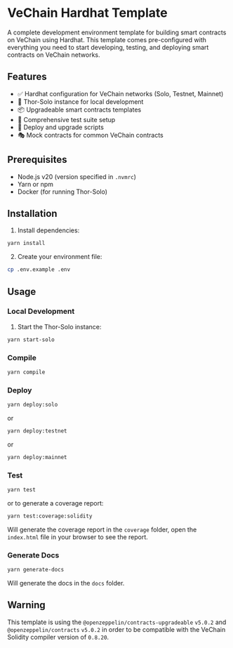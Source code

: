 # VeChain Hardhat Template

A complete development environment template for building smart contracts on VeChain using Hardhat. This template comes pre-configured with everything you need to start developing, testing, and deploying smart contracts on VeChain networks.

## Features

- ✅ Hardhat configuration for VeChain networks (Solo, Testnet, Mainnet)
- 🐳 Thor-Solo instance for local development
- 📦 Upgradeable smart contracts templates
- 🧪 Comprehensive test suite setup
- 🔧 Deploy and upgrade scripts
- 🎭 Mock contracts for common VeChain contracts

## Prerequisites

- Node.js v20 (version specified in `.nvmrc`)
- Yarn or npm
- Docker (for running Thor-Solo)

## Installation

1. Install dependencies:

```bash
yarn install
```

2.  Create your environment file:

```bash
cp .env.example .env
```

## Usage

### Local Development

1. Start the Thor-Solo instance:

```bash
yarn start-solo
```

### Compile

```bash
yarn compile
```

### Deploy

```bash
yarn deploy:solo
```

or

```bash
yarn deploy:testnet
```

or

```bash
yarn deploy:mainnet
```

### Test

```bash
yarn test
```

or to generate a coverage report:

```bash
yarn test:coverage:solidity
```

Will generate the coverage report in the `coverage` folder, open the `index.html` file in your browser to see the report.

### Generate Docs

```bash
yarn generate-docs
```

Will generate the docs in the `docs` folder.

## Warning

This template is using the `@openzeppelin/contracts-upgradeable` `v5.0.2` and `@openzeppelin/contracts` `v5.0.2` in order to be compatible with the VeChain Solidity compiler version of `0.8.20`.
